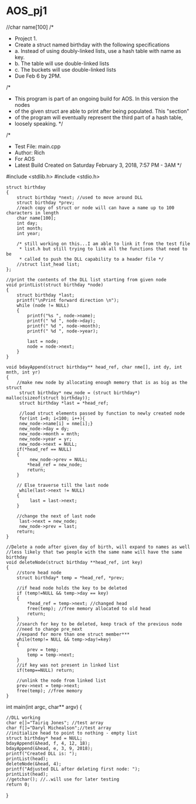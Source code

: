 # AOS_pj1
//char name[100]
/*
* Project 1.
* Create a struct named birthday with the following specifications
* a. Instead of using doubly-linked lists, use a hash table with name as key.
* b. The table will use double-linked lists
* c. The buckets will use double-linked lists
* Due Feb 6 by 2PM.

/*
 * This program is part of an ongoing build for AOS. In this version the nodes
 * of the given struct are able to print after being populated. This "section"
 * of the program will eventually represent the third part of a hash table,
 * loosely speaking.
 */

/*
 * Test File:   main.cpp
 * Author: Rich
 * For AOS
 * Latest Build Created on Saturday February 3, 2018, 7:57 PM - 3AM
 */

#include <stdlib.h>
#include <stdio.h>



    struct birthday
    {
        struct birthday *next; //used to move around DLL
        struct birthday *prev;
        //each copy of struct or node will can have a name up to 100 characters in length
        char name[100];
        int day;
        int month;
        int year;

        /* still working on this...I am able to link it from the test file
         * list.h but still trying to link all the functions that need to be
         * called to push the DLL capability to a header file */
        //struct list_head list;
    };

    //print the contents of the DLL list starting from given node
    void printList(struct birthday *node)
    {
        struct birthday *last;
        printf("\nPrint forward direction \n");
        while (node != NULL)
        {
            printf("%s ", node->name);
            printf(" %d ", node->day);
            printf(" %d ", node->month);
            printf(" %d ", node->year);

            last = node;
            node = node->next;
        }
    }

    void bdayAppend(struct birthday** head_ref, char nme[], int dy, int mnth, int yr)
    {
        //make new node by allocating enough memory that is as big as the struct
         struct birthday* new_node = (struct birthday*) malloc(sizeof(struct birthday));
         struct birthday *last = *head_ref;

         //load struct elements passed by function to newly created node
         for(int i=0; i<100; i++){
         new_node->name[i] = nme[i];}
         new_node->day = dy;
         new_node->month = mnth;
         new_node->year = yr;
         new_node->next = NULL;
        if(*head_ref == NULL)
        {
             new_node->prev = NULL;
            *head_ref = new_node;
            return;
        }

        // Else traverse till the last node
         while(last->next != NULL)
        {
             last = last->next;
        }

        //change the next of last node
         last->next = new_node;
         new_node->prev = last;
        return;
    }

    //Delete a node after given day of birth, will expand to names as well
    //less likely that two people with the same name will have the same birthday
    void deleteNode(struct birthday **head_ref, int key)
    {
        //store head node
        struct birthday* temp = *head_ref, *prev;

        //if head node holds the key to be deleted
        if (temp!=NULL && temp->day == key)
        {
            *head_ref = temp->next; //changed head
            free(temp); //free memory allocated to old head
            return;
        }
        //search for key to be deleted, keep track of the previous node
        //need to change pre_next
        //expand for more than one struct member***
        while(temp!= NULL && temp->day!=key)
        {
            prev = temp;
            temp = temp->next;
        }
        //if key was not present in linked list
        if(temp==NULL) return;

        //unlink the node from linked list
        prev->next = temp->next;
        free(temp); //free memory
    }


int main(int argc, char** argv) {

    //DLL working
    char e[]="Tairiq Jones"; //test array
    char f[]="Daryl Michealson";//test array
    //initialize head to point to nothing - empty list
    struct birthday* head = NULL;
    bdayAppend(&head, f, 4, 12, 18);
    bdayAppend(&head, e, 3, 9, 2018);
    printf("Created DLL is: ");
    printList(head);
    deleteNode(&head, 4);
    printf("Adjusted DLL after deleting first node: ");
    printList(head);
    //getchar(); //..will use for later testing
    return 0;
}
